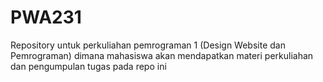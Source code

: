 # PWA231
Repository untuk perkuliahan pemrograman 1 (Design Website dan Pemrograman) dimana mahasiswa akan mendapatkan materi perkuliahan dan pengumpulan tugas pada repo ini
